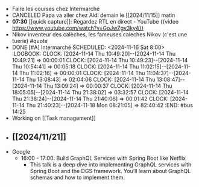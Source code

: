 - Faire les courses chez Intermarché
- CANCELED Papa va aller chez Aldi demain le [[2024/11/15]] matin
- **07:30** [[quick capture]]:  Regardez RTL en direct - YouTube {{video https://www.youtube.com/watch?v=GoJwZgv3ky4}}
- Nikov inventeur des calèches, les fameuses caleches Nikov (c'est une tuerie) #quote
- DONE [#A] Intermarché
  SCHEDULED: <2024-11-16 Sat 8:00>
  :LOGBOOK:
  CLOCK: [2024-11-14 Thu 10:49:20]--[2024-11-14 Thu 10:49:21] =>  00:00:01
  CLOCK: [2024-11-14 Thu 10:49:23]--[2024-11-14 Thu 10:54:41] =>  00:05:18
  CLOCK: [2024-11-14 Thu 11:02:15]--[2024-11-14 Thu 11:02:16] =>  00:00:01
  CLOCK: [2024-11-14 Thu 11:04:37]--[2024-11-14 Thu 13:08:43] =>  02:04:06
  CLOCK: [2024-11-14 Thu 13:08:47]--[2024-11-14 Thu 13:09:24] =>  00:00:37
  CLOCK: [2024-11-14 Thu 18:05:05]--[2024-11-14 Thu 21:38:02] =>  03:32:57
  CLOCK: [2024-11-14 Thu 21:38:24]--[2024-11-14 Thu 21:40:06] =>  00:01:42
  CLOCK: [2024-11-14 Thu 21:40:23]--[2024-11-18 Mon 08:21:05] =>  82:40:42
  :END:
  #bus 14:25
- Working on [[Task management]]
- [[2024/11/21]]
	-
- Google
	- 16:00 - 17:00: Build GraphQL Services with Spring Boot like Netflix
		- This talk is a deep dive into implementing GraphQL services with Spring Boot and the DGS framework. You’ll learn about GraphQL schemas and how to implement them.